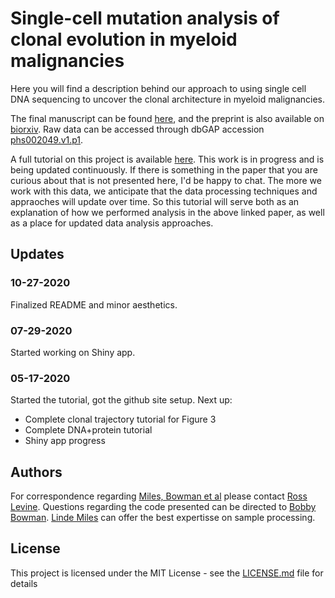 

# Single-cell mutation analysis of clonal evolution in myeloid malignancies

Here you will find a description behind our approach to using single cell DNA sequencing to uncover the clonal architecture in myeloid malignancies.  

The final manuscript can be found [here](https://www.nature.com/articles/s41586-020-2864-x), and the preprint is also available on [biorxiv](https://www.biorxiv.org/content/10.1101/2020.02.07.938860v1).  Raw data can be accessed through dbGAP accession [phs002049.v1.p1](https://www.ncbi.nlm.nih.gov/projects/gap/cgi-bin/study.cgi?study_id=phs002049.v1.p1).

A full tutorial on this project is available [here](https://bowmanr.github.io/scDNA_myeloid/). This work is in progress and is being updated continuously.  If there is something in the paper that you are curious about that is not presented here, I'd be happy to chat.  The more we work with this data, we anticipate that the data processing techniques and appraoches will update over time. So this tutorial will serve both as an explanation of how we performed analysis in the above linked paper, as well as a place for updated data analysis approaches.

## Updates
### 10-27-2020
Finalized README and minor aesthetics.

### 07-29-2020
Started working on Shiny app.

### 05-17-2020
Started the tutorial, got the github site setup. Next up:
* Complete clonal trajectory tutorial for Figure 3
* Complete DNA+protein tutorial
* Shiny app progress



## Authors
For correspondence regarding [Miles, Bowman et al](https://www.nature.com/articles/s41586-020-2864-x) please contact [Ross Levine](mailto:leviner@mskcc.org). Questions regarding the code presented can be directed to [Bobby Bowman](mailto:bowmanr@mskcc.org).  [Linde Miles](mailto:miles@mskcc.org) can offer the best expertisse on sample processing.


## License
This project is licensed under the MIT License - see the [LICENSE.md](LICENSE.md) file for details


